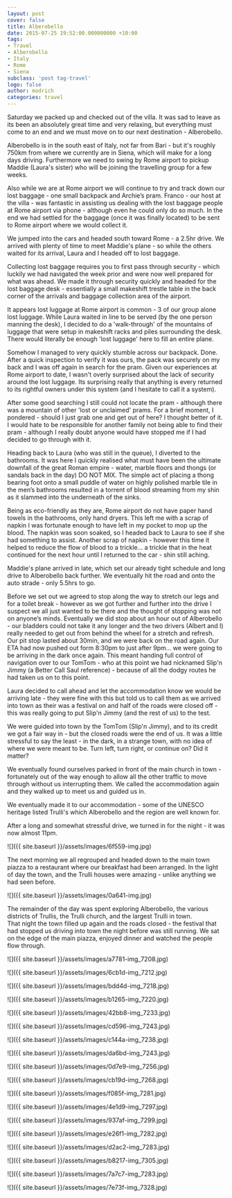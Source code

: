 ```yaml
---
layout: post
cover: false
title: Alberobello
date: 2015-07-25 19:52:00.000000000 +10:00
tags: 
- Travel
- Alberobello
- Italy
- Rome
- Siena
subclass: 'post tag-travel'
logo: false
author: modrich
categories: travel
---
```

Saturday we packed up and checked out of the villa. It was sad to leave as its been an absolutely great time and very relaxing, but everything must come to an end and we must move on to our next destination - Alberobello.

Alberobello is in the south east of Italy, not far from Bari - but it's roughly 750km from where we currently are in Siena, which will make for a long days driving. Furthermore we need to swing by Rome airport to pickup Maddie (Laura's sister) who will be joining the travelling group for a few weeks.

Also while we are at Rome airport we will continue to try and track down our lost baggage - one small backpack and Archie’s pram. Franco - our host at the villa - was fantastic in assisting us dealing with the lost baggage people at Rome airport via phone - although even he could only do so much. In the end we had settled for the baggage (once it was finally located) to be sent to Rome airport where we would collect it.

We jumped into the cars and headed south toward Rome - a 2.5hr drive. We arrived with plenty of time to meet Maddie's plane - so while the others waited for its arrival, Laura and I headed off to lost baggage.

Collecting lost baggage requires you to first pass through security - which luckily we had navigated the week prior and were now well prepared for what was ahead. We made it through security quickly and headed for the lost baggage desk - essentially a small makeshift trestle table in the back corner of the arrivals and baggage collection area of the airport.

It appears lost luggage at Rome airport is common - 3 of our group alone lost luggage. While Laura waited in line to be served (by the one person manning the desk), I decided to do a 'walk-through' of the mountains of luggage that were setup in makeshift racks and piles surrounding the desk. There would literally be enough 'lost luggage' here to fill an entire plane.

Somehow I managed to very quickly stumble across our backpack. Done. After a quick inspection to verify it was ours, the pack was securely on my back and I was off again in search for the pram. Given our experiences at Rome airport to date, I wasn't overly surprised about the lack of security around the lost luggage. Its surprising really that anything is every returned to its rightful owners under this system (and I hesitate to call it a system).

After some good searching I still could not locate the pram - although there was a mountain of other 'lost or unclaimed' prams. For a brief moment, I pondered - should I just grab one and get out of here? I thought better of it. I would hate to be responsible for another family not being able to find their pram - although I really doubt anyone would have stopped me if I had decided to go through with it.

Heading back to Laura (who was still in the queue), I diverted to the bathrooms. It was here I quickly realised what must have been the ultimate downfall of the great Roman empire - water, marble floors and thongs (or sandals back in the day) DO NOT MIX. The simple act of placing a thong bearing foot onto a small puddle of water on highly polished marble tile in the men’s bathrooms resulted in a torrent of blood streaming from my shin as it slammed into the underneath of the sinks.

Being as eco-friendly as they are, Rome airport do not have paper hand towels in the bathrooms, only hand dryers. This left me with a scrap of napkin I was fortunate enough to have left in my pocket to mop up the blood. The napkin was soon soaked, so I headed back to Laura to see if she had something to assist. Another scrap of napkin - however this time it helped to reduce the flow of blood to a trickle... a trickle that in the heat continued for the next hour until I returned to the car - shin still aching.

Maddie's plane arrived in late, which set our already tight schedule and long drive to Alberobello back further. We eventually hit the road and onto the auto strade - only 5.5hrs to go.

Before we set out we agreed to stop along the way to stretch our legs and for a toilet break - however as we got further and further into the drive I suspect we all just wanted to be there and the thought of stopping was not on anyone’s minds. Eventually we did stop about an hour out of Alberobello - our bladders could not take it any longer and the two drivers (Albert and I) really needed to get out from behind the wheel for a stretch and refresh. Our pit stop lasted about 30min, and we were back on the road again. Our ETA had now pushed out form 8:30pm to just after 9pm… we were going to be arriving in the dark once again. This meant handing full control of navigation over to our TomTom - who at this point we had nicknamed Slip'n Jimmy (a Better Call Saul reference) - because of all the dodgy routes he had taken us on to this point.

Laura decided to call ahead and let the accommodation know we would be arriving late - they were fine with this but told us to call them as we arrived into town as their was a festival on and half of the roads were closed off - this was really going to put Slip'n Jimmy (and the rest of us) to the test.

We were guided into town by the TomTom (Slip'n Jimmy), and to its credit we got a fair way in - but the closed roads were the end of us. It was a little stressful to say the least - in the dark, in a strange town, with no idea of where we were meant to be. Turn left, turn right, or continue on? Did it matter?

We eventually found ourselves parked in front of the main church in town - fortunately out of the way enough to allow all the other traffic to move through without us interrupting them. We called the accommodation again and they walked up to meet us and guided us in.

We eventually made it to our accommodation - some of the UNESCO heritage listed Trulli's which Alberobello and the region are well known for.

After a long and somewhat stressful drive, we turned in for the night - it was now almost 11pm.

![]({{ site.baseurl }}/assets/images/6f559-img.jpg)

The next morning we all regrouped and headed down to the main town piazza to a restaurant where our breakfast had been arranged. In the light of day the town, and the Trulli houses were amazing - unlike anything we had seen before.

![]({{ site.baseurl }}/assets/images/0a641-img.jpg)

The remainder of the day was spent exploring Alberobello, the various districts of Trullis, the Trulli church, and the largest Trulli in town.  
That night the town filled up again and the roads closed - the festival that had stopped us driving into town the night before was still running. We sat on the edge of the main piazza, enjoyed dinner and watched the people flow through.

![]({{ site.baseurl }}/assets/images/a7781-img_7208.jpg)

![]({{ site.baseurl }}/assets/images/6cb1d-img_7212.jpg)

![]({{ site.baseurl }}/assets/images/bdd4d-img_7218.jpg)

![]({{ site.baseurl }}/assets/images/b1265-img_7220.jpg)

![]({{ site.baseurl }}/assets/images/42bb8-img_7233.jpg)

![]({{ site.baseurl }}/assets/images/cd596-img_7243.jpg)

![]({{ site.baseurl }}/assets/images/c144a-img_7238.jpg)

![]({{ site.baseurl }}/assets/images/da6bd-img_7243.jpg)

![]({{ site.baseurl }}/assets/images/0d7e9-img_7256.jpg)

![]({{ site.baseurl }}/assets/images/cb19d-img_7268.jpg)

![]({{ site.baseurl }}/assets/images/f085f-img_7281.jpg)

![]({{ site.baseurl }}/assets/images/4e1d9-img_7297.jpg)

![]({{ site.baseurl }}/assets/images/937af-img_7299.jpg)

![]({{ site.baseurl }}/assets/images/e26f1-img_7282.jpg)

![]({{ site.baseurl }}/assets/images/d2ac2-img_7283.jpg)

![]({{ site.baseurl }}/assets/images/b8217-img_7305.jpg)

![]({{ site.baseurl }}/assets/images/7a7c7-img_7283.jpg)

![]({{ site.baseurl }}/assets/images/7e73f-img_7328.jpg)

